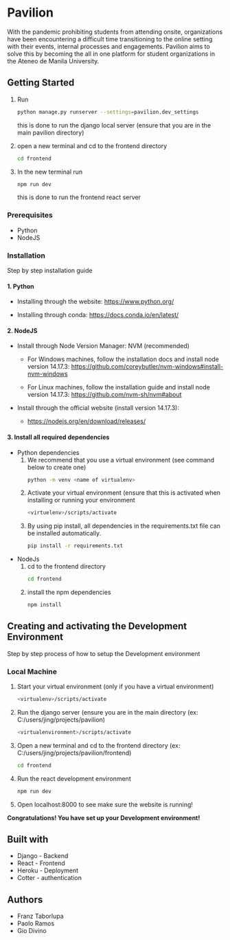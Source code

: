 # Pavilion
With the pandemic prohibiting students from attending onsite, organizations have been encountering a difficult time transitioning to the online setting with their events, internal processes and engagements. Pavilion aims to solve this by becoming the all in one platform for student organizations in the Ateneo de Manila University. 

## Getting Started
1. Run 
    ```bash
    python manage.py runserver --settings=pavilion.dev_settings
    ```
    this is done to run the django local server (ensure that you are in the main pavilion directory)

2. open a new terminal and cd to the frontend directory
    ```bash
    cd frontend
    ```
3. In the new terminal run 
    ```bash
    npm run dev
    ```
    this is done to run the frontend react server


### Prerequisites
* Python
* NodeJS


### Installation
Step by step installation guide

#### 1. Python

* Installing through the website: https://www.python.org/

* Installing through conda: https://docs.conda.io/en/latest/

#### 2. NodeJS
* Install through Node Version Manager: NVM (recommended)
    * For Windows machines, follow the installation docs and install node version 14.17.3:
        https://github.com/coreybutler/nvm-windows#install-nvm-windows

    * For Linux machines, follow the installation guide and install node version 14.17.3:
        https://github.com/nvm-sh/nvm#about

* Install through the official website (install version 14.17.3):
    * https://nodejs.org/en/download/releases/

#### 3. Install all required dependencies
* Python dependencies
    1. We recommend that you use a virtual environment (see command below to create one)
        ```bash
        python -m venv <name of virtualenv>
        ```
    2. Activate your virtual environment (ensure that this is activated when installing or running your environment
        ```bash
        <virtuelenv>/scripts/activate
        ```
    3. By using pip install, all dependencies in the requirements.txt file can be installed automatically.
        ```bash
        pip install -r requirements.txt
        ```
* NodeJs
    1. cd to the frontend directory
        ```bash
        cd frontend
        ```
    2. install the npm dependencies
        ```bash
        npm install
        ```

## Creating and activating the Development Environment
Step by step process of how to setup the Development environment

### Local Machine
1. Start your virtual environment (only if you have a virtual environment)
    ```bash
    <virtualenv>/scripts/activate
    ```
2. Run the django server (ensure you are in the main directory (ex: C:/users/jing/projects/pavilion)
    ```bash
    <virtualenvironment>/scripts/activate
    ```
3. Open a new terminal and cd to the frontend directory (ex: C:/users/jing/projects/pavilion/frontend)
    ```bash
    cd frontend
    ```
4. Run the react development environment
    ```bash
    npm run dev
    ```
5. Open localhost:8000 to see make sure the website is running!

**Congratulations! You have set up your Development environment!**

## Built with
* Django - Backend
* React - Frontend
* Heroku - Deployment
* Cotter - authentication

## Authors
* Franz Taborlupa
* Paolo Ramos
* Gio Divino

